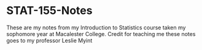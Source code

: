 # STAT-155-Notes
These are my notes from my Introduction to Statistics course taken my sophomore year at Macalester College. Credit for teaching me these notes goes to my professor Leslie Myint
